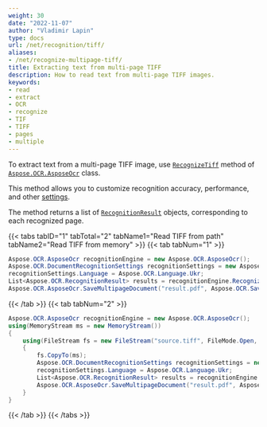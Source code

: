 ```yaml
---
weight: 30
date: "2022-11-07"
author: "Vladimir Lapin"
type: docs
url: /net/recognition/tiff/
aliases:
- /net/recognize-multipage-tiff/
title: Extracting text from multi-page TIFF
description: How to read text from multi-page TIFF images.
keywords:
- read
- extract
- OCR
- recognize
- TIF
- TIFF
- pages
- multiple
---
```


To extract text from a multi-page TIFF image, use [`RecognizeTiff`](https://reference.aspose.com/ocr/net/aspose.ocr/asposeocr/recognizetiff/) method of [`Aspose.OCR.AsposeOcr`](https://reference.aspose.com/ocr/net/aspose.ocr/asposeocr/) class.

This method allows you to customize recognition accuracy, performance, and other [settings](/ocr/net/recognition-settings-document/).

The method returns a list of [`RecognitionResult`](https://reference.aspose.com/ocr/net/aspose.ocr/recognitionresult/) objects, corresponding to each recognized page.

{{< tabs tabID="1" tabTotal="2" tabName1="Read TIFF from path" tabName2="Read TIFF from memory" >}}
{{< tab tabNum="1" >}}
```csharp
Aspose.OCR.AsposeOcr recognitionEngine = new Aspose.OCR.AsposeOcr();
Aspose.OCR.DocumentRecognitionSettings recognitionSettings = new Aspose.OCR.DocumentRecognitionSettings();
recognitionSettings.Language = Aspose.OCR.Language.Ukr;
List<Aspose.OCR.RecognitionResult> results = recognitionEngine.RecognizeTiff("source.tiff", recognitionSettings);
Aspose.OCR.AsposeOcr.SaveMultipageDocument("result.pdf", Aspose.OCR.SaveFormat.Pdf, results);
```
{{< /tab >}}
{{< tab tabNum="2" >}}
```csharp
Aspose.OCR.AsposeOcr recognitionEngine = new Aspose.OCR.AsposeOcr();
using(MemoryStream ms = new MemoryStream())
{
	using(FileStream fs = new FileStream("source.tiff", FileMode.Open, FileAccess.Read))
	{
		fs.CopyTo(ms);
		Aspose.OCR.DocumentRecognitionSettings recognitionSettings = new Aspose.OCR.DocumentRecognitionSettings();
		recognitionSettings.Language = Aspose.OCR.Language.Ukr;
		List<Aspose.OCR.RecognitionResult> results = recognitionEngine.RecognizeTiff(ms, recognitionSettings);
		Aspose.OCR.AsposeOcr.SaveMultipageDocument("result.pdf", Aspose.OCR.SaveFormat.Pdf, results);
	}
}
```
{{< /tab >}}
{{< /tabs >}}
